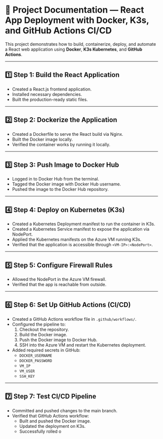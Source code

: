 # 📌 Project Documentation — React App Deployment with Docker, K3s, and GitHub Actions CI/CD

This project demonstrates how to build, containerize, deploy, and automate a React web application using **Docker**, **K3s Kubernetes**, and **GitHub Actions**.

---

## 1️⃣ Step 1: Build the React Application
- Created a React.js frontend application.
- Installed necessary dependencies.
- Built the production-ready static files.

---

## 2️⃣ Step 2: Dockerize the Application
- Created a Dockerfile to serve the React build via Nginx.
- Built the Docker image locally.
- Verified the container works by running it locally.

---

## 3️⃣ Step 3: Push Image to Docker Hub
- Logged in to Docker Hub from the terminal.
- Tagged the Docker image with Docker Hub username.
- Pushed the image to the Docker Hub repository.

---

## 4️⃣ Step 4: Deploy on Kubernetes (K3s)
- Created a Kubernetes Deployment manifest to run the container in K3s.
- Created a Kubernetes Service manifest to expose the application via NodePort.
- Applied the Kubernetes manifests on the Azure VM running K3s.
- Verified that the application is accessible through `<VM-IP>:<NodePort>`.

---

## 5️⃣ Step 5: Configure Firewall Rules
- Allowed the NodePort in the Azure VM firewall.
- Verified that the app is reachable from outside.

---

## 6️⃣ Step 6: Set Up GitHub Actions (CI/CD)
- Created a GitHub Actions workflow file in `.github/workflows/`.
- Configured the pipeline to:
  1. Checkout the repository.
  2. Build the Docker image.
  3. Push the Docker image to Docker Hub.
  4. SSH into the Azure VM and restart the Kubernetes deployment.
- Added required secrets in GitHub:
  - `DOCKER_USERNAME`
  - `DOCKER_PASSWORD`
  - `VM_IP`
  - `VM_USER`
  - `SSH_KEY`

---

## 7️⃣ Step 7: Test CI/CD Pipeline
- Committed and pushed changes to the main branch.
- Verified that GitHub Actions workflow:
  - Built and pushed the Docker image.
  - Updated the deployment on K3s.
  - Successfully rolled o

